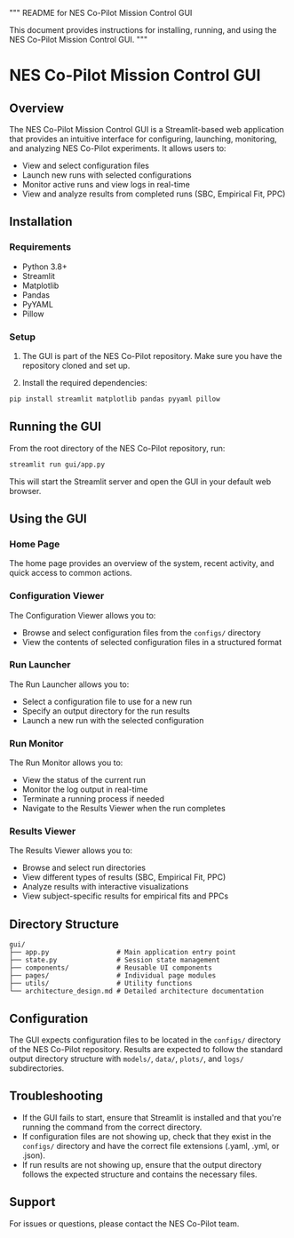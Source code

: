"""
README for NES Co-Pilot Mission Control GUI

This document provides instructions for installing, running, and using the NES Co-Pilot Mission Control GUI.
"""

# NES Co-Pilot Mission Control GUI

## Overview

The NES Co-Pilot Mission Control GUI is a Streamlit-based web application that provides an intuitive interface for configuring, launching, monitoring, and analyzing NES Co-Pilot experiments. It allows users to:

- View and select configuration files
- Launch new runs with selected configurations
- Monitor active runs and view logs in real-time
- View and analyze results from completed runs (SBC, Empirical Fit, PPC)

## Installation

### Requirements

- Python 3.8+
- Streamlit
- Matplotlib
- Pandas
- PyYAML
- Pillow

### Setup

1. The GUI is part of the NES Co-Pilot repository. Make sure you have the repository cloned and set up.

2. Install the required dependencies:

```bash
pip install streamlit matplotlib pandas pyyaml pillow
```

## Running the GUI

From the root directory of the NES Co-Pilot repository, run:

```bash
streamlit run gui/app.py
```

This will start the Streamlit server and open the GUI in your default web browser.

## Using the GUI

### Home Page

The home page provides an overview of the system, recent activity, and quick access to common actions.

### Configuration Viewer

The Configuration Viewer allows you to:
- Browse and select configuration files from the `configs/` directory
- View the contents of selected configuration files in a structured format

### Run Launcher

The Run Launcher allows you to:
- Select a configuration file to use for a new run
- Specify an output directory for the run results
- Launch a new run with the selected configuration

### Run Monitor

The Run Monitor allows you to:
- View the status of the current run
- Monitor the log output in real-time
- Terminate a running process if needed
- Navigate to the Results Viewer when the run completes

### Results Viewer

The Results Viewer allows you to:
- Browse and select run directories
- View different types of results (SBC, Empirical Fit, PPC)
- Analyze results with interactive visualizations
- View subject-specific results for empirical fits and PPCs

## Directory Structure

```
gui/
├── app.py                 # Main application entry point
├── state.py               # Session state management
├── components/            # Reusable UI components
├── pages/                 # Individual page modules
├── utils/                 # Utility functions
└── architecture_design.md # Detailed architecture documentation
```

## Configuration

The GUI expects configuration files to be located in the `configs/` directory of the NES Co-Pilot repository. Results are expected to follow the standard output directory structure with `models/`, `data/`, `plots/`, and `logs/` subdirectories.

## Troubleshooting

- If the GUI fails to start, ensure that Streamlit is installed and that you're running the command from the correct directory.
- If configuration files are not showing up, check that they exist in the `configs/` directory and have the correct file extensions (.yaml, .yml, or .json).
- If run results are not showing up, ensure that the output directory follows the expected structure and contains the necessary files.

## Support

For issues or questions, please contact the NES Co-Pilot team.
